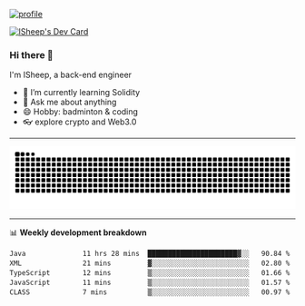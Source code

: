 [![profile](https://user-images.githubusercontent.com/54968314/208005045-e4b42f3b-833d-4242-bfcc-e764865553a2.svg)](https://www.calligrapher.ai/)

<a href="https://app.daily.dev/linziyang1106"><img src="https://api.daily.dev/devcards/v2/i4Spwx5Skx5FpTqWcwoit.png?r=kgx&type=wide" width="652" alt="ISheep's Dev Card"/></a>

### Hi there 🐏

I'm ISheep, a back-end engineer

- 🔭 I’m currently learning Solidity
- 💬 Ask me about anything
- 😄 Hobby: badminton & coding
- 👓 explore crypto and Web3.0

-------

![](https://raw.githubusercontent.com/ISheepp/ISheepp/output/github-contribution-grid-snake.svg)

-------

📊 **Weekly development breakdown**
<!--START_SECTION:waka-->

```txt
Java              11 hrs 28 mins  ██████████████████████▓░░   90.84 %
XML               21 mins         ▓░░░░░░░░░░░░░░░░░░░░░░░░   02.80 %
TypeScript        12 mins         ▒░░░░░░░░░░░░░░░░░░░░░░░░   01.66 %
JavaScript        11 mins         ▒░░░░░░░░░░░░░░░░░░░░░░░░   01.57 %
CLASS             7 mins          ▒░░░░░░░░░░░░░░░░░░░░░░░░   00.97 %
```

<!--END_SECTION:waka-->
